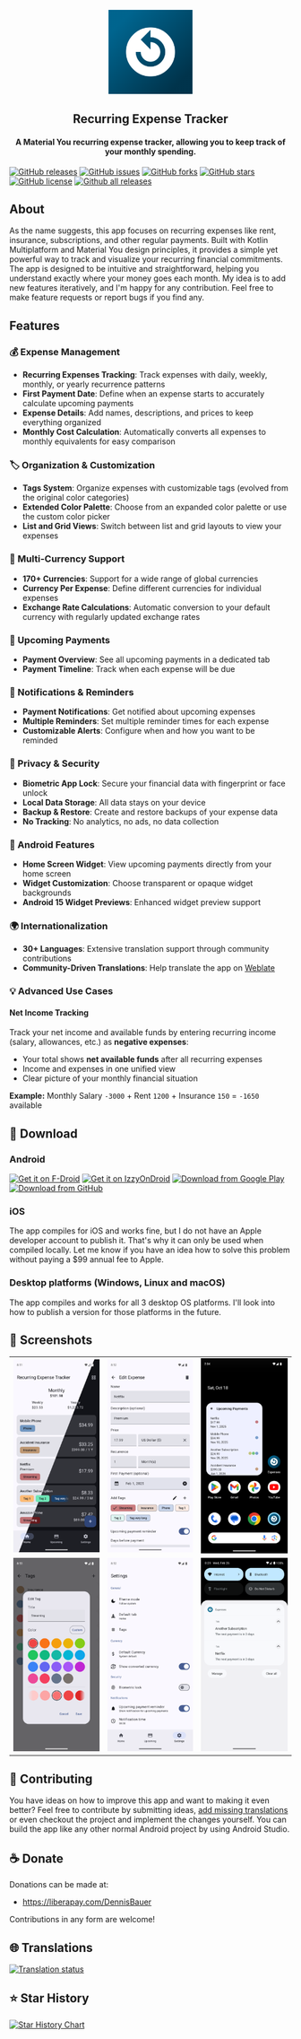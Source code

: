 <p align="center"><img src="fastlane/metadata/android/en-US/images/icon.png" width="150"></p> 
<h2 align="center"><b>Recurring Expense Tracker</b></h2>
<h4 align="center">A Material You recurring expense tracker, allowing you to keep track of your monthly spending.
</h4>

[![GitHub releases](https://img.shields.io/github/release/DennisBauer/RecurringExpenseTracker?style=for-the-badge)](https://github.com/DennisBauer/RecurringExpenseTracker/releases/latest)
[![GitHub issues](https://img.shields.io/github/issues/DennisBauer/RecurringExpenseTracker?style=for-the-badge)](https://github.com/DennisBauer/RecurringExpenseTracker/issues)
[![GitHub forks](https://img.shields.io/github/forks/DennisBauer/RecurringExpenseTracker?style=for-the-badge)](https://github.com/DennisBauer/RecurringExpenseTracker/network)
[![GitHub stars](https://img.shields.io/github/stars/DennisBauer/RecurringExpenseTracker?style=for-the-badge)](https://github.com/DennisBauer/RecurringExpenseTracker/stargazers)
[![GitHub license](https://img.shields.io/github/license/DennisBauer/RecurringExpenseTracker?style=for-the-badge)](https://github.com/DennisBauer/RecurringExpenseTracker/blob/main/LICENSE)
[![Github all releases](https://img.shields.io/github/downloads/DennisBauer/RecurringExpenseTracker/total.svg?style=for-the-badge)](https://github.com/DennisBauer/RecurringExpenseTracker/releases)

## About

As the name suggests, this app focuses on recurring expenses like rent, insurance, subscriptions, and other regular payments.
Built with Kotlin Multiplatform and Material You design principles, it provides a simple yet powerful way to track and visualize your recurring financial commitments.
The app is designed to be intuitive and straightforward, helping you understand exactly where your money goes each month.
My idea is to add new features iteratively, and I'm happy for any contribution. Feel free to make feature requests or report bugs if you find any.

## Features

### 💰 Expense Management
- **Recurring Expenses Tracking**: Track expenses with daily, weekly, monthly, or yearly recurrence patterns
- **First Payment Date**: Define when an expense starts to accurately calculate upcoming payments
- **Expense Details**: Add names, descriptions, and prices to keep everything organized
- **Monthly Cost Calculation**: Automatically converts all expenses to monthly equivalents for easy comparison

### 🏷️ Organization & Customization
- **Tags System**: Organize expenses with customizable tags (evolved from the original color categories)
- **Extended Color Palette**: Choose from an expanded color palette or use the custom color picker
- **List and Grid Views**: Switch between list and grid layouts to view your expenses

### 💱 Multi-Currency Support
- **170+ Currencies**: Support for a wide range of global currencies
- **Currency Per Expense**: Define different currencies for individual expenses
- **Exchange Rate Calculations**: Automatic conversion to your default currency with regularly updated exchange rates

### 📅 Upcoming Payments
- **Payment Overview**: See all upcoming payments in a dedicated tab
- **Payment Timeline**: Track when each expense will be due

### 🔔 Notifications & Reminders
- **Payment Notifications**: Get notified about upcoming expenses
- **Multiple Reminders**: Set multiple reminder times for each expense
- **Customizable Alerts**: Configure when and how you want to be reminded

### 🔐 Privacy & Security
- **Biometric App Lock**: Secure your financial data with fingerprint or face unlock
- **Local Data Storage**: All data stays on your device
- **Backup & Restore**: Create and restore backups of your expense data
- **No Tracking**: No analytics, no ads, no data collection

### 🤖 Android Features
- **Home Screen Widget**: View upcoming payments directly from your home screen
- **Widget Customization**: Choose transparent or opaque widget backgrounds
- **Android 15 Widget Previews**: Enhanced widget preview support

### 🌍 Internationalization
- **30+ Languages**: Extensive translation support through community contributions
- **Community-Driven Translations**: Help translate the app on [Weblate](https://hosted.weblate.org/engage/recurringexpensetracker/)

### 💡 Advanced Use Cases

#### Net Income Tracking
Track your net income and available funds by entering recurring income (salary, allowances, etc.) as **negative expenses**:
- Your total shows **net available funds** after all recurring expenses
- Income and expenses in one unified view
- Clear picture of your monthly financial situation

**Example:** Monthly Salary `-3000` + Rent `1200` + Insurance `150` = `-1650` available

## 🚀 Download
### Android
[<img src="https://fdroid.gitlab.io/artwork/badge/get-it-on-en.svg"
     alt="Get it on F-Droid"
     width="200">](https://f-droid.org/de/packages/de.dbauer.expensetracker/)
[<img src="assets/IzzyOnDroid.png"
     alt="Get it on IzzyOnDroid"
     width="200">](https://apt.izzysoft.de/fdroid/index/apk/de.dbauer.expensetracker)
[<img src="https://play.google.com/intl/en_us/badges/static/images/badges/en_badge_web_generic.png"
     alt="Download from Google Play"
     width="200">](https://play.google.com/store/apps/details?id=de.dbauer.expensetracker)
[<img src="assets/get-it-on-github.png"
     alt="Download from GitHub"
     width="200">](https://github.com/DennisBauer/RecurringExpenseTracker/releases/latest)

### iOS
The app compiles for iOS and works fine, but I do not have an Apple developer account to publish it. That's why it can only be used when compiled locally. Let me know if you have an idea how to solve this problem without paying a $99 annual fee to Apple.

### Desktop platforms (Windows, Linux and macOS)
The app compiles and works for all 3 desktop OS platforms. I'll look into how to publish a version for those platforms in the future.

## 📸 Screenshots
<table>
  <tr>
    <td><img src="fastlane/metadata/android/en-US/images/phoneScreenshots/01.png"/></td>
    <td><img src="fastlane/metadata/android/en-US/images/phoneScreenshots/02.png"/></td>
    <td><img src="fastlane/metadata/android/en-US/images/phoneScreenshots/03.png"/></td>
  </tr>
  <tr>
    <td><img src="fastlane/metadata/android/en-US/images/phoneScreenshots/04.png"/></td>
    <td><img src="fastlane/metadata/android/en-US/images/phoneScreenshots/05.png"/></td>
    <td><img src="fastlane/metadata/android/en-US/images/phoneScreenshots/06.png"/></td>
  </tr>
</table>

## 🤝 Contributing
You have ideas on how to improve this app and want to making it even better?
Feel free to contribute by submitting ideas, <a href="https://hosted.weblate.org/engage/recurringexpensetracker/">add missing translations</a> or even checkout the project and implement the changes yourself. You can build the app like any other normal Android project by using Android Studio.

## ☕ Donate
Donations can be made at:
* https://liberapay.com/DennisBauer

Contributions in any form are welcome!

## 🌐 Translations
<a href="https://hosted.weblate.org/engage/recurringexpensetracker/">
<img src="https://hosted.weblate.org/widget/recurringexpensetracker/recurringexpensetracker/multi-auto.svg" alt="Translation status" />
</a>

## ⭐ Star History
<a href="https://star-history.com/#DennisBauer/RecurringExpenseTracker&Date">
 <picture>
   <source media="(prefers-color-scheme: dark)" srcset="https://api.star-history.com/svg?repos=DennisBauer/RecurringExpenseTracker&type=Date&theme=dark" />
   <source media="(prefers-color-scheme: light)" srcset="https://api.star-history.com/svg?repos=DennisBauer/RecurringExpenseTracker&type=Date" />
   <img alt="Star History Chart" src="https://api.star-history.com/svg?repos=DennisBauer/RecurringExpenseTracker&type=Date" />
 </picture>
</a>
